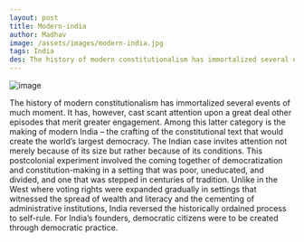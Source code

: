 ```yaml
---
layout: post
title: Modern-india
author: Madhav
image: /assets/images/modern-india.jpg
tags: India
des: The history of modern constitutionalism has immortalized several events of much moment.
---
```


<img class="image" src="/assets/images/modern-india.jpg" alt="image">

The history of modern constitutionalism has immortalized several events of much moment. It has, however, cast scant attention upon a great deal other episodes that merit greater engagement. Among this latter category is the making of modern India – the crafting of the constitutional text that would create the world’s largest democracy. The Indian case invites attention not merely because of its size but rather because of its conditions. This postcolonial experiment involved the coming together of democratization and constitution-making in a setting that was poor, uneducated, and divided, and one that was stepped in centuries of tradition. Unlike in the West where voting rights were expanded gradually in settings that witnessed the spread of wealth and literacy and the cementing of administrative institutions, India reversed the historically ordained process to self-rule. For India’s founders, democratic citizens were to be created through democratic practice.
